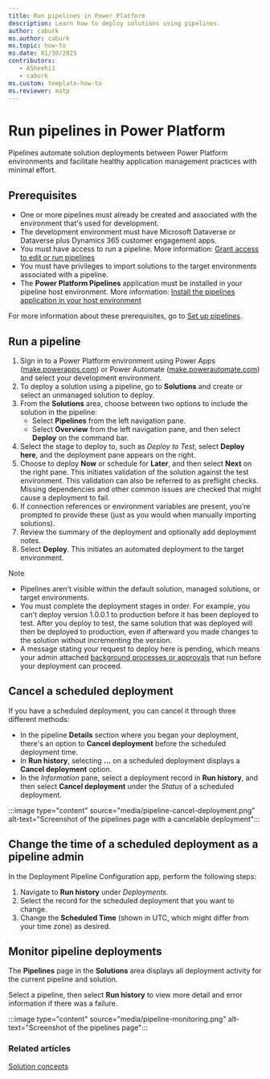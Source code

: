 ```yaml
---
title: Run pipelines in Power Platform
description: Learn how to deploy solutions using pipelines.
author: caburk
ms.author: caburk
ms.topic: how-to
ms.date: 01/30/2025
contributors:
   - ASheehi1
   - caburk
ms.custom: template-how-to
ms.reviewer: matp
---
```

# Run pipelines in Power Platform

Pipelines automate solution deployments between Power Platform environments and facilitate healthy application management practices with minimal effort.

## Prerequisites

- One or more pipelines must already be created and associated with the environment that's used for development.
- The development environment must have Microsoft Dataverse or Dataverse plus Dynamics 365 customer engagement apps.
- You must have access to run a pipeline. More information: [Grant access to edit or run pipelines](custom-host-pipelines.md#grant-access-to-edit-or-run-pipelines)
- You must have privileges to import solutions to the target environments associated with a pipeline.
- The **Power Platform Pipelines** application must be installed in your pipeline host environment. More information: [Install the pipelines application in your host environment](custom-host-pipelines.md#install-the-pipelines-application-in-your-host-environment)

For more information about these prerequisites, go to [Set up pipelines](set-up-pipelines.md).

## Run a pipeline

1. Sign in to a Power Platform environment using Power Apps ([make.powerapps.com](https://make.powerapps.com)) or Power Automate ([make.powerautomate.com](https://make.powerautomate.com)) and select your development environment.
1. To deploy a solution using a pipeline, go to **Solutions** and create or select an unmanaged solution to deploy.
1. From the **Solutions** area, choose between two options to include the solution in the pipeline:
   - Select **Pipelines** from the left navigation pane.
   - Select **Overview** from the left navigation pane, and then select **Deploy** on the command bar.
1. Select the stage to deploy to, such as *Deploy to Test*, select **Deploy here**, and the deployment pane appears on the right.
1. Choose to deploy **Now** or schedule for **Later**, and then select **Next** on the right pane. This initiates validation of the solution against the test environment. This validation can also be referred to as preflight checks. Missing dependencies and other common issues are checked that might cause a deployment to fail.
1. If connection references or environment variables are present, you’re prompted to provide these (just as you would when manually importing solutions).
1. Review the summary of the deployment and optionally add deployment notes.
1. Select **Deploy**. This initiates an automated deployment to the target environment.

> [!NOTE]
>
> - Pipelines aren't visible within the default solution, managed solutions, or target environments.
> - You must complete the deployment stages in order. For example, you can't deploy version 1.0.0.1 to production before it has been deployed to test. After you deploy to test, the same solution that was deployed will then be deployed to production, even if afterward you made changes to the solution without incrementing the version.
> - A message stating your request to deploy here is pending, which means your admin attached [background processes or approvals](extend-pipelines.md) that run before your deployment can proceed.

## Cancel a scheduled deployment

If you have a scheduled deployment, you can cancel it through three different methods:

- In the pipeline **Details** section where you began your deployment, there's an option to **Cancel deployment** before the scheduled deployment time.
- In **Run history**, selecting **...** on a scheduled deployment displays a **Cancel deployment** option.
- In the *Information* pane, select a deployment record in **Run history**, and then select **Cancel deployment** under the *Status* of a scheduled deployment.

:::image type="content" source="media/pipeline-cancel-deployment.png" alt-text="Screenshot of the pipelines page with a cancelable deployment":::

## Change the time of a scheduled deployment as a pipeline admin

In the Deployment Pipeline Configuration app, perform the following steps:

1. Navigate to **Run history** under *Deployments*.
1. Select the record for the scheduled deployment that you want to change.
1. Change the **Scheduled Time** (shown in UTC, which might differ from your time zone) as desired.

## Monitor pipeline deployments

The **Pipelines** page in the **Solutions** area displays all deployment activity for the current pipeline and solution.

Select a pipeline, then select **Run history** to view more detail and error information if there was a failure.

:::image type="content" source="media/pipeline-monitoring.png" alt-text="Screenshot of the pipelines page":::

### Related articles

[Solution concepts](solution-concepts-alm.md)
